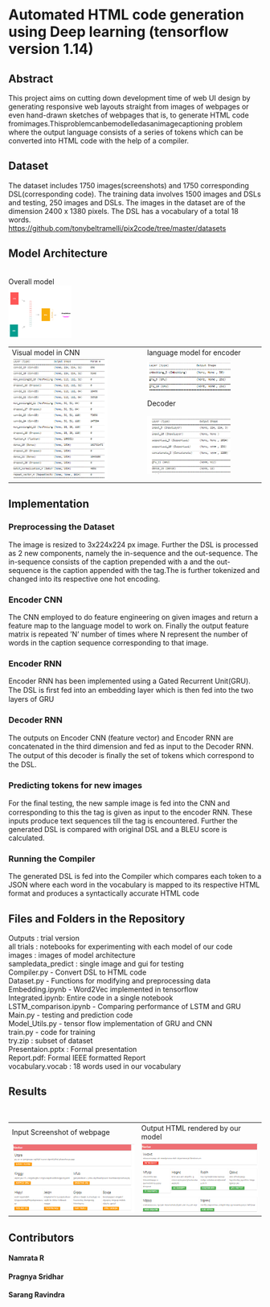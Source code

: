 # Automated HTML code generation using Deep learning (tensorflow version 1.14)

## Abstract
This project aims on cutting down development time of web UI design by generating responsive web layouts straight from images of webpages or even hand-drawn sketches of webpages that is, to generate HTML code fromimages.Thisproblemcanbemodelledasanimagecaptioning problem where the output language consists of a series of tokens which can be converted into HTML code with the help of a compiler.

## Dataset
The dataset includes 1750 images(screenshots) and 1750 corresponding DSL(corresponding code). The training data involves 1500 images and DSLs and testing, 250 images and DSLs. The images in the dataset are of the dimension 2400 x 1380 pixels. The DSL has a vocabulary of a total 18 words.
</br>
https://github.com/tonybeltramelli/pix2code/tree/master/datasets

## Model Architecture
</br>
Overall model
</br>
<img src="/images/overall.png" width="25%" height="25%"/>
</br>
<table>
 <tr>
  <td>Visual model in CNN</td>
  <td>language model for encoder</td>
 <tr>
 <tr>
  <td rowspan=3><img src="/images/cnn.PNG" width="75%" height="75%"/></td>
  <td><img src="/images/encoder.PNG" width="75%" height="75%"/></td>
 </tr>
 <tr>
  <td>Decoder</td>
 </tr>
 <tr>
  <td><img src="/images/decoder.PNG" width="75%" height="75%"/></td>
 </tr>
</table>

## Implementation
### Preprocessing the Dataset 
The image is resized to 3x224x224 px image. Further the DSL is processed as 2 new components, namely the in-sequence and the out-sequence. The in-sequence consists of the caption prepended with a <START >and the out-sequence is the caption appended with the <END > tag.The is further tokenized and changed into its respective one hot encoding.
 
### Encoder CNN
The CNN employed to do feature engineering on given images and return a feature map to the language model to work on. Finally the output feature matrix is repeated ’N’ number of times where N represent the number of words in the caption sequence corresponding to that image. 

### Encoder RNN 
Encoder RNN has been implemented using a Gated Recurrent Unit(GRU). The DSL is ﬁrst fed into an embedding layer which is then fed into the two layers of GRU 

### Decoder RNN 
The outputs on Encoder CNN (feature vector) and Encoder RNN  are concatenated in the third dimension and fed as input to the Decoder RNN. The output of this decoder is ﬁnally the set of tokens which correspond to the DSL.

### Predicting tokens for new images 
For the ﬁnal testing, the new sample image is fed into the CNN and corresponding to this the <START >tag is given as input to the encoder RNN. These inputs produce text sequences till the <END >tag is encountered. Further the generated DSL is compared with original DSL and a BLEU score is calculated.
 
### Running the Compiler
The generated DSL is fed into the Compiler which compares each token to a JSON where each word in the vocabulary is mapped to its respective HTML format and produces a syntactically accurate HTML code

## Files and Folders in the Repository
Outputs : trial version</br>
all trials : notebooks for experimenting with each model of our code</br>
images : images of model architecture</br>
sampledata_predict : single image and gui for testing</br>
Compiler.py - Convert DSL to HTML code</br>
Dataset.py - Functions for modifying and preprocessing data</br>
Embedding.ipynb - Word2Vec implemented in tensorflow</br>
Integrated.ipynb: Entire code in a single notebook</br>
LSTM_comparison.ipynb - Comparing performance of LSTM and GRU</br>
Main.py - testing and prediction code</br>
Model_Utils.py - tensor flow implementation of GRU and CNN</br>
train.py - code for training</br>
try.zip : subset of dataset</br>
Presentaion.pptx : Formal presentation</br>
Report.pdf: Formal IEEE formatted Report</br>
vocabulary.vocab : 18 words used in our vocabulary</br>

## Results
</br>
<table>
 <tr>
  <td>Input Screenshot of webpage</td>
  <td>Output HTML rendered by our model</td>
 </tr>
 <tr>
  <td><img src="/images/try_done.PNG"/></td>
  <td><img src="/images/test_done.PNG"/></td>
 </tr>
 </table>


## Contributors
#### Namrata R</br>
#### Pragnya Sridhar</br>
#### Sarang Ravindra
